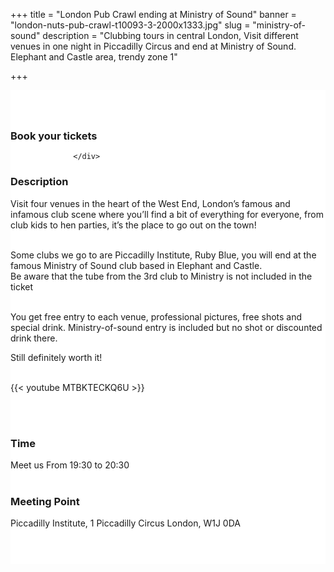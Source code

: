 ﻿+++
title = "London Pub Crawl ending at Ministry of Sound"
banner = "london-nuts-pub-crawl-t10093-3-2000x1333.jpg"
slug = "ministry-of-sound"
description = "Clubbing tours in central London, Visit different venues in one night in Piccadilly Circus and end at Ministry of Sound. Elephant and Castle area, trendy zone 1"

+++

<section class="mbr-section" id="msg-box5-1w" style="background-color: rgb(255, 255, 255); padding-top: 40px; padding-bottom: 40px;">
    <div class="container">
        <div class="row">
        <div class="col-md-6 col-lg-5 col-xl-4">
<h3>Book your tickets</h3>
<script src="https://assets.ticketinghub.com/checkout.js" data-channel="84f16908-36a3-4546-8ca7-3bf7cb2d99dd" data-endpoint="https://api.ticketinghub.com" data-product="568d4363-9d53-4777-9dc0-39d0757758de" data-layout="embed" data-landing="calendar" data-event-period="7" data-events-view-mode="multi-day" data-fields="name,email,telephone" data-collect-voucher-recipient-info="1" data-color="#1b2d49" data-button-label="BOOK NOW" data-footer="ssl" data-lang="pt" data-discounts="1" data-free="0" data-avs="0" data-subscribe="1" data-ga-track-pageviews="1" data-ga-track-purchases="1"></script>



                  </div>
<div class="col-md-6 col-lg-7 col-xl-8"> <h3 class="mbr-section-title display-2">Description</h3>

Visit four venues in the heart of the West End, London’s famous and infamous club scene where you’ll find a bit of everything for everyone, from club kids to hen parties, it’s the place to go out on the town!<br><br>

Some clubs we go to are Piccadilly Institute, Ruby Blue, you will end at the famous Ministry of Sound club based in Elephant and Castle.<br>
Be aware that the tube from the 3rd club to Ministry is not included in the ticket <br><br>

You get free entry to each venue, professional pictures, free shots and special drink.
Ministry-of-sound entry is included but no shot or discounted drink there.<br>

Still definitely worth it!<br><br>

{{< youtube MTBKTECKQ6U >}}

<br>
<br>
<h3 class="mbr-section-title display-2">Time</h3>
 Meet us From 19:30 to 20:30
<br>
<br>

<h3 class="mbr-section-title display-2">Meeting Point</h3>
Piccadilly Institute, 1 Piccadilly Circus London, W1J 0DA
<br>
<br>
<script src='https://static.citymapper.com/js/embed/widget.js' data-slug='ogkm9y' data-width=600></script> </div>

</section>

